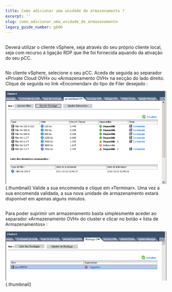 ```yaml
---
title: Como adicionar uma unidade de armazenamento ?
excerpt: ''
slug: como_adicionar_uma_unidade_de_armazenamento
legacy_guide_number: g606
---
```



## 
Deverá utilizar o cliente vSphere, seja através do seu próprio cliente local, seja com recurso à ligação RDP que lhe foi fornecida aquando da ativação do seu pCC.


## 
No cliente vSphere, selecione o seu pCC. Aceda de seguida ao separador «Private Cloud OVH» ou «Armazenamento OVH» na secção do lado direito.
Clique de seguida no link «Encomendar» do tipo de Filer desejado :

![](images/img_106.jpg){.thumbnail}
Valide a sua encomenda e clique em «Terminar». Uma vez a sua encomenda validada, a sua nova unidade de armazenamento estará disponível em apenas alguns minutos.


## 
Para poder suprimir um armazenamento basta simplesmente aceder ao separador «Armazenamento OVH» do cluster e clicar no botão « lista de Armazenamentos» :

![](images/img_107.jpg){.thumbnail}

